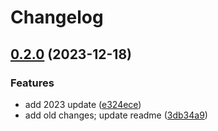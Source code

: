 # Changelog

## [0.2.0](https://github.com/dvdblk/personal-web/compare/personal-web-v0.1.0...personal-web-v0.2.0) (2023-12-18)


### Features

* add 2023 update ([e324ece](https://github.com/dvdblk/personal-web/commit/e324ece007dfa93f8b4de58f1d2ba01031078d8e))
* add old changes; update readme ([3db34a9](https://github.com/dvdblk/personal-web/commit/3db34a95fe45d7a40547a633f9c890abd679b57b))
